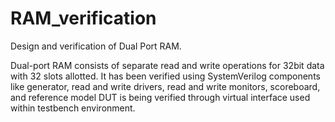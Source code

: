 # RAM_verification
Design and verification of Dual Port RAM.

Dual-port RAM consists of separate read and write operations for 32bit data with 32 slots allotted.
It has been verified using SystemVerilog components like generator, read and write drivers, read and write monitors, scoreboard, and reference model
DUT is being verified through virtual interface used within testbench environment.
